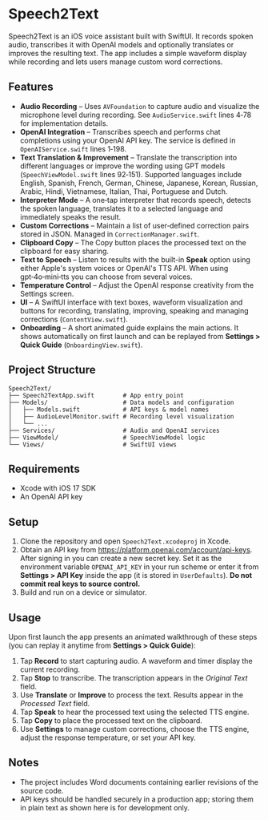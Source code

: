 # Speech2Text

Speech2Text is an iOS voice assistant built with SwiftUI. It records spoken audio, transcribes it with OpenAI models and optionally translates or improves the resulting text. The app includes a simple waveform display while recording and lets users manage custom word corrections.

## Features

- **Audio Recording** – Uses `AVFoundation` to capture audio and visualize the microphone level during recording. See `AudioService.swift` lines 4‑78 for implementation details.
- **OpenAI Integration** – Transcribes speech and performs chat completions using your OpenAI API key. The service is defined in `OpenAIService.swift` lines 1‑198.
- **Text Translation & Improvement** – Translate the transcription into different languages or improve the wording using GPT models (`SpeechViewModel.swift` lines 92‑151). Supported languages include English, Spanish, French, German, Chinese, Japanese, Korean, Russian, Arabic, Hindi, Vietnamese, Italian, Thai, Portuguese and Dutch.
- **Interpreter Mode** – A one‑tap interpreter that records speech, detects the spoken language, translates it to a selected language and immediately speaks the result.
- **Custom Corrections** – Maintain a list of user‑defined correction pairs stored in JSON. Managed in `CorrectionManager.swift`.
- **Clipboard Copy** – The Copy button places the processed text on the clipboard for easy sharing.
- **Text to Speech** – Listen to results with the built-in **Speak** option using either Apple's system voices or OpenAI's TTS API. When using gpt‑4o‑mini‑tts you can choose from several voices.
- **Temperature Control** – Adjust the OpenAI response creativity from the Settings screen.
- **UI** – A SwiftUI interface with text boxes, waveform visualization and buttons for recording, translating, improving, speaking and managing corrections (`ContentView.swift`).
- **Onboarding** – A short animated guide explains the main actions. It shows automatically on first launch and can be replayed from **Settings > Quick Guide** (`OnboardingView.swift`).

## Project Structure

```
Speech2Text/
├── Speech2TextApp.swift        # App entry point
├── Models/                     # Data models and configuration
│   ├── Models.swift            # API keys & model names
│   ├── AudioLevelMonitor.swift # Recording level visualization
│   └── ...
├── Services/                   # Audio and OpenAI services
├── ViewModel/                  # SpeechViewModel logic
└── Views/                      # SwiftUI views
```

## Requirements

- Xcode with iOS 17 SDK
- An OpenAI API key

## Setup

1. Clone the repository and open `Speech2Text.xcodeproj` in Xcode.
2. Obtain an API key from <https://platform.openai.com/account/api-keys>. After signing in you can create a new secret key. Set it as the environment variable `OPENAI_API_KEY` in your run scheme or enter it from **Settings > API Key** inside the app (it is stored in `UserDefaults`). **Do not commit real keys to source control.**
3. Build and run on a device or simulator.

## Usage

Upon first launch the app presents an animated walkthrough of these steps (you can replay it anytime from **Settings > Quick Guide**):
1. Tap **Record** to start capturing audio. A waveform and timer display the current recording.
2. Tap **Stop** to transcribe. The transcription appears in the *Original Text* field.
3. Use **Translate** or **Improve** to process the text. Results appear in the *Processed Text* field.
4. Tap **Speak** to hear the processed text using the selected TTS engine.
5. Tap **Copy** to place the processed text on the clipboard.
6. Use **Settings** to manage custom corrections, choose the TTS engine, adjust the response temperature, or set your API key.

## Notes

- The project includes Word documents containing earlier revisions of the source code.
- API keys should be handled securely in a production app; storing them in plain text as shown here is for development only.

